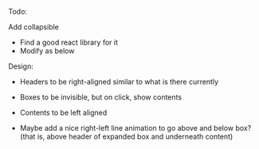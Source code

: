 Todo:

Add collapsible
- Find a good react library for it
- Modify as below


Design:
- Headers to be right-aligned similar to what is there currently
- Boxes to be invisible, but on click, show contents
- Contents to be left aligned

- Maybe add a nice right-left line animation to go above and below box?
(that is, above header of expanded box and underneath content)